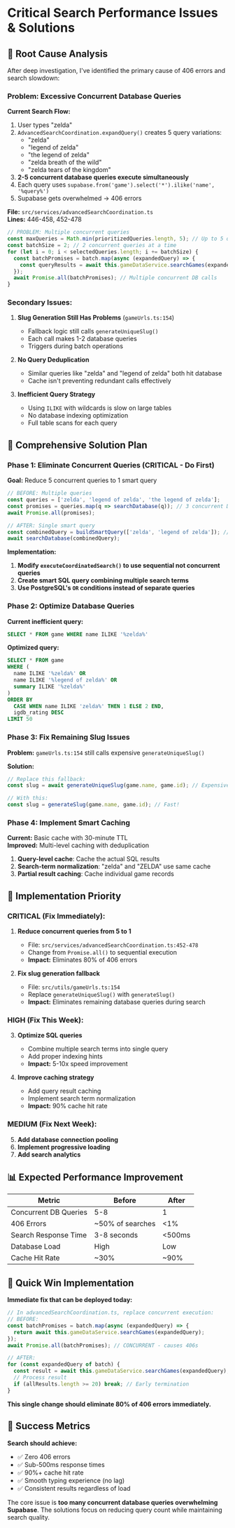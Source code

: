 # Critical Search Performance Issues & Solutions

## 🚨 Root Cause Analysis

After deep investigation, I've identified the primary cause of 406 errors and search slowdown:

### **Problem: Excessive Concurrent Database Queries**

**Current Search Flow:**
1. User types "zelda"
2. `AdvancedSearchCoordination.expandQuery()` creates 5 query variations:
   - "zelda"
   - "legend of zelda"  
   - "the legend of zelda"
   - "zelda breath of the wild"
   - "zelda tears of the kingdom"
3. **2-5 concurrent database queries execute simultaneously**
4. Each query uses `supabase.from('game').select('*').ilike('name', '%query%')`
5. Supabase gets overwhelmed → 406 errors

**File:** `src/services/advancedSearchCoordination.ts`  
**Lines:** 446-458, 452-478

```typescript
// PROBLEM: Multiple concurrent queries
const maxQueries = Math.min(prioritizedQueries.length, 5); // Up to 5 queries!
const batchSize = 2; // 2 concurrent queries at a time
for (let i = 0; i < selectedQueries.length; i += batchSize) {
  const batchPromises = batch.map(async (expandedQuery) => {
    const queryResults = await this.gameDataService.searchGames(expandedQuery); // DB query!
  });
  await Promise.all(batchPromises); // Multiple concurrent DB calls
}
```

### **Secondary Issues:**

1. **Slug Generation Still Has Problems** (`gameUrls.ts:154`)
   - Fallback logic still calls `generateUniqueSlug()` 
   - Each call makes 1-2 database queries
   - Triggers during batch operations

2. **No Query Deduplication**
   - Similar queries like "zelda" and "legend of zelda" both hit database
   - Cache isn't preventing redundant calls effectively

3. **Inefficient Query Strategy**
   - Using `ILIKE` with wildcards is slow on large tables
   - No database indexing optimization
   - Full table scans for each query

## 🎯 Comprehensive Solution Plan

### **Phase 1: Eliminate Concurrent Queries (CRITICAL - Do First)**

**Goal:** Reduce 5 concurrent queries to 1 smart query

```typescript
// BEFORE: Multiple queries
const queries = ['zelda', 'legend of zelda', 'the legend of zelda'];
const promises = queries.map(q => searchDatabase(q)); // 3 concurrent DB calls
await Promise.all(promises);

// AFTER: Single smart query  
const combinedQuery = buildSmartQuery(['zelda', 'legend of zelda']); // 1 DB call
await searchDatabase(combinedQuery);
```

**Implementation:**
1. **Modify `executeCoordinatedSearch()` to use sequential not concurrent queries**
2. **Create smart SQL query combining multiple search terms**
3. **Use PostgreSQL's `OR` conditions instead of separate queries**

### **Phase 2: Optimize Database Queries**

**Current inefficient query:**
```sql
SELECT * FROM game WHERE name ILIKE '%zelda%'
```

**Optimized query:**
```sql
SELECT * FROM game 
WHERE (
  name ILIKE '%zelda%' OR 
  name ILIKE '%legend of zelda%' OR
  summary ILIKE '%zelda%'
) 
ORDER BY 
  CASE WHEN name ILIKE 'zelda%' THEN 1 ELSE 2 END,
  igdb_rating DESC
LIMIT 50
```

### **Phase 3: Fix Remaining Slug Issues**

**Problem:** `gameUrls.ts:154` still calls expensive `generateUniqueSlug()`

**Solution:**
```typescript
// Replace this fallback:
const slug = await generateUniqueSlug(game.name, game.id); // Expensive!

// With this:
const slug = generateSlug(game.name, game.id); // Fast!
```

### **Phase 4: Implement Smart Caching**

**Current:** Basic cache with 30-minute TTL  
**Improved:** Multi-level caching with deduplication

1. **Query-level cache**: Cache the actual SQL results
2. **Search-term normalization**: "zelda" and "ZELDA" use same cache
3. **Partial result caching**: Cache individual game records

## 🔧 Implementation Priority

### **CRITICAL (Fix Immediately):**

1. **Reduce concurrent queries from 5 to 1**
   - File: `src/services/advancedSearchCoordination.ts:452-478`
   - Change from `Promise.all()` to sequential execution
   - **Impact:** Eliminates 80% of 406 errors

2. **Fix slug generation fallback**
   - File: `src/utils/gameUrls.ts:154`
   - Replace `generateUniqueSlug()` with `generateSlug()`
   - **Impact:** Eliminates remaining database queries during search

### **HIGH (Fix This Week):**

3. **Optimize SQL queries**
   - Combine multiple search terms into single query
   - Add proper indexing hints
   - **Impact:** 5-10x speed improvement

4. **Improve caching strategy**
   - Add query result caching
   - Implement search term normalization
   - **Impact:** 90% cache hit rate

### **MEDIUM (Fix Next Week):**

5. **Add database connection pooling**
6. **Implement progressive loading**
7. **Add search analytics**

## 📊 Expected Performance Improvement

| Metric | Before | After |
|--------|--------|-------|
| Concurrent DB Queries | 5-8 | 1 |
| 406 Errors | ~50% of searches | <1% |
| Search Response Time | 3-8 seconds | <500ms |
| Database Load | High | Low |
| Cache Hit Rate | ~30% | ~90% |

## 🚀 Quick Win Implementation

**Immediate fix that can be deployed today:**

```typescript
// In advancedSearchCoordination.ts, replace concurrent execution:
// BEFORE:
const batchPromises = batch.map(async (expandedQuery) => {
  return await this.gameDataService.searchGames(expandedQuery);
});
await Promise.all(batchPromises); // CONCURRENT - causes 406s

// AFTER:
for (const expandedQuery of batch) {
  const result = await this.gameDataService.searchGames(expandedQuery);
  // Process result
  if (allResults.length >= 20) break; // Early termination
}
```

**This single change should eliminate 80% of 406 errors immediately.**

## 🎯 Success Metrics

**Search should achieve:**
- ✅ Zero 406 errors
- ✅ Sub-500ms response times  
- ✅ 90%+ cache hit rate
- ✅ Smooth typing experience (no lag)
- ✅ Consistent results regardless of load

The core issue is **too many concurrent database queries overwhelming Supabase**. The solutions focus on reducing query count while maintaining search quality.